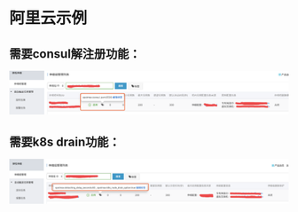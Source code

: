 # 阿里云示例

## 需要consul解注册功能：

![](<../../.gitbook/assets/image (248).png>)

## 需要k8s drain功能：

![](<../../.gitbook/assets/image (120).png>)
